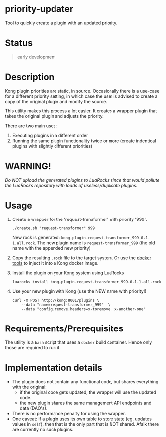 # priority-updater

Tool to quickly create a plugin with an updated priority.

# Status

> early development

# Description

Kong plugin priorities are static, in source. Occasionally there is a use-case
for a different priority setting, in which case the user is advised to create a
copy of the original plugin and modify the source.

This utility makes this process a lot easier. It creates a wrapper plugin that
takes the original plugin and adjusts the priority.

There are two main uses:

1. Executing plugins in a different order
2. Running the same plugin functionality twice or more (create indentical
   plugins with slightly different priorities)

# WARNING!

_Do NOT upload the generated plugins to LuaRocks since that would pollute
the LuaRocks repository with loads of useless/duplicate plugins._

# Usage

1. Create a wrapper for the 'request-transformer' with priority '999':
    ```shell
    ./create.sh "request-transformer" 999
    ```
    New rock is generated: `kong-plugin-request-transformer_999-0.1-1.all.rock`.
    The new plugin name is `request-transformer_999` (the old name with the
    appended new priority)

2. Copy the resulting `.rock` file to the target system. Or use the
   [docker tools](https://github.com/Kong/docker-kong/tree/master/customize)
   to inject it into a Kong docker image.

3. Install the plugin on your Kong system using LuaRocks

    ```shell
    luarocks install kong-plugin-request-transformer_999-0.1-1.all.rock
    ```

4. Use your new plugin with Kong (use the NEW name with priority!)


    ```shell
    curl -X POST http://kong:8001/plugins \
        --data "name=request-transformer_999"  \
        --data "config.remove.headers=x-toremove, x-another-one"
    ```

# Requirements/Prerequisites

The utility is a `bash` script that uses a `docker` build container. Hence only
those are required to run it.

# Implementation details

- The plugin does not contain any functional code, but shares everything with
  the original:
    - if the original code gets updated, the wrapper will use the updated code.
    - the new plugin shares the same management API endpoints and data (DAO's).
- There is no performance penalty for using the wrapper.
- One caveat: If a plugin uses its own table to store state (eg. updates
  values in `self`), then that is the only part that is NOT shared. Afaik there
  are currently no such plugins.

